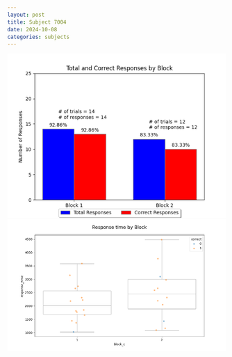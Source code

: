 ```yaml
---
layout: post
title: Subject 7004
date: 2024-10-08
categories: subjects
---
```


![](data/7004/run-7/7004_ATS_responses.png)
![](data/7004/run-7/7004_ATS_rt.png)

